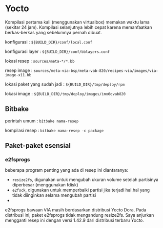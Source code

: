 # Yocto

Kompilasi pertama kali (menggunakan virtualbox) memakan waktu lama (sekitar 24 jam). 
Kompilasi selanjutnya lebih cepat karena memanfaatkan berkas-berkas yang sebelumnya pernah dibuat.

konfigurasi : `${BUILD_DIR}/conf/local.conf`

konfigurasi layer : `${BUILD_DIR}/conf/bblayers.conf`

lokasi resep : `sources/meta-*/*.bb`

resep image : `sources/meta-via-bsp/meta-vab-820/recipes-via/images/via-image-x11.bb`

lokasi paket yang sudah jadi : `${BUILD_DIR}/tmp/deploy/rpm`

lokasi image : `${BUILD_DIR}/tmp/deploy/images/imx6qvab820`

## Bitbake

perintah umum : `bitbake nama-resep`

kompilasi resep : `bitbake nama-resep -c package`

## Paket-paket esensial

### e2fsprogs
beberapa program penting yang ada di resep ini diantaranya: 
* `resize2fs`, digunakan untuk mengubah ukuran volume setelah partisinya diperbesar (menggunakan fdisk)
* `e2fsck`, digunakan untuk memperbaiki partisi jika terjadi hal.hal yang tidak diinginkan selama mengubah partisi
* 
e2fsprogs bawaan VIA masih berdasarkan distribusi Yocto Dora. 
Pada distribusi ini, paket e2fsprogs tidak mengandung resize2fs. Saya anjurkan mengganti resep ini dengan versi 1.42.9 dari distribusi terbaru Yocto. 